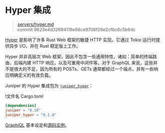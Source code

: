 # Hyper 集成

> [servers/hyper.md](https://github.com/graphql-rust/juniper/blob/master/docs/book/content/servers/hyper.md)
> <br />
> commit 9623e4d32694118e68ce8706f29e2cfbc6c5b6dc

[Hyper] 是影响了许多 Rust Web 框架的敏捷 HTTP 实现。它通过 Tokio 运行时提供异步 I/O，并在 Rust 稳定版上工作。

Hyper 并非高层次 Web 框架，因此不包含一些通用特性，诸如：简单的终端路由、后端内建 HTTP 响应，以及可重用中间件等。对于 GraphQL 来说，这些并不是很大的不足，因为所有的 POSTs、GETs 通常都经过一个端点，并有一些响应明确定义的有效负载。

Juniper 的 Hyper 集成包为 [`juniper_hyper`][juniper_hyper]：

!文件名 Cargo.toml

```toml
[dependencies]
juniper = "0.10"
juniper_hyper = "0.1.0"
```

[GraphiQL] 基本设定和[源码实例][example]。

[graphiql]: https://github.com/graphql/graphiql
[hyper]: https://hyper.rs/
[juniper_hyper]: https://github.com/graphql-rust/juniper/tree/master/juniper_hyper
[example]: https://github.com/graphql-rust/juniper/blob/master/juniper_hyper/examples/hyper_server.rs
